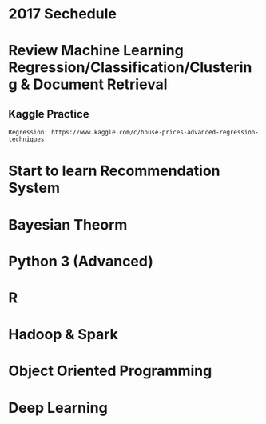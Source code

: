 # 2017 Sechedule
# Review Machine Learning Regression/Classification/Clustering & Document Retrieval
## Kaggle Practice 
    Regression: https://www.kaggle.com/c/house-prices-advanced-regression-techniques
    
# Start to learn Recommendation System
# Bayesian Theorm 
# Python 3 (Advanced)
# R 
# Hadoop & Spark
# Object Oriented Programming
# Deep Learning

